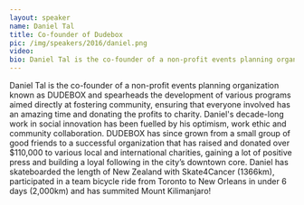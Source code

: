 ```yaml
---
layout: speaker
name: Daniel Tal
title: Co-founder of Dudebox
pic: /img/speakers/2016/daniel.png
video:
bio: Daniel Tal is the co-founder of a non-profit events planning organization known as DUDEBOX. Daniel's decade-long work in social innovation has been fuelled by his optimism, work ethic and community collaboration. DUDEBOX has grown from a small group of good friends to a successful organization that has raised and donated over $110,000 to various local and international charities
---
```


Daniel Tal is the co-founder of a non-profit events planning organization known as DUDEBOX and spearheads the development of various programs aimed directly at fostering community, ensuring that everyone involved has an amazing time and donating the profits to charity. Daniel's decade-long work in social innovation has been fuelled by his optimism, work ethic and community collaboration. DUDEBOX has since grown from a small group of good friends to a successful organization that has raised and donated over $110,000 to various local and international charities, gaining a lot of positive press and building a loyal following in the city’s downtown core. Daniel has skateboarded the length of New Zealand with Skate4Cancer (1366km), participated in a team bicycle ride from Toronto to New Orleans in under 6 days (2,000km) and has summited Mount Kilimanjaro!
